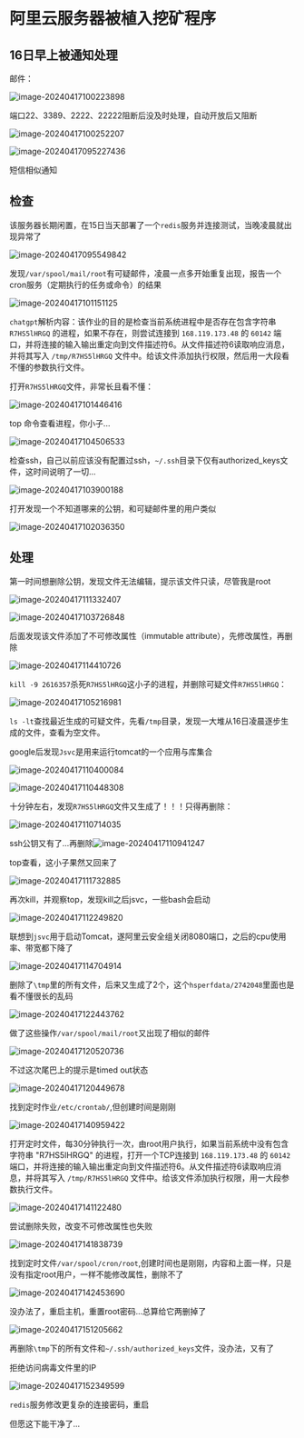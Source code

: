 # 阿里云服务器被植入挖矿程序

## 16日早上被通知处理

邮件：

![image-20240417100223898](C:\Users\admin\AppData\Roaming\Typora\typora-user-images\image-20240417100223898.png)

端口22、3389、2222、22222阻断后没及时处理，自动开放后又阻断

![image-20240417100252207](C:\Users\admin\AppData\Roaming\Typora\typora-user-images\image-20240417100252207.png)

![image-20240417095227436](C:\Users\admin\AppData\Roaming\Typora\typora-user-images\image-20240417095227436.png)

短信相似通知

## 检查

该服务器长期闲置，在15日当天部署了一个`redis`服务并连接测试，当晚凌晨就出现异常了

![image-20240417095549842](C:\Users\admin\AppData\Roaming\Typora\typora-user-images\image-20240417095549842.png)

发现`/var/spool/mail/root`有可疑邮件，凌晨一点多开始重复出现，报告一个cron服务（定期执行的任务或命令）的结果

![image-20240417101151125](C:\Users\admin\AppData\Roaming\Typora\typora-user-images\image-20240417101151125.png)

`chatgpt`解析内容：该作业的目的是检查当前系统进程中是否存在包含字符串 `R7HS5lHRGQ` 的进程，如果不存在，则尝试连接到 `168.119.173.48` 的 `60142` 端口，并将连接的输入输出重定向到文件描述符6。从文件描述符6读取响应消息，并将其写入 `/tmp/R7HS5lHRGQ` 文件中。给该文件添加执行权限，然后用一大段看不懂的参数执行文件。

打开`R7HS5lHRGQ`文件，非常长且看不懂：

![image-20240417101446416](C:\Users\admin\AppData\Roaming\Typora\typora-user-images\image-20240417101446416.png)

top 命令查看进程，你小子...

![image-20240417104506533](C:\Users\admin\AppData\Roaming\Typora\typora-user-images\image-20240417104506533.png)

检查ssh，自己以前应该没有配置过ssh，`~/.ssh`目录下仅有authorized_keys文件，这时间说明了一切...

![image-20240417103900188](C:\Users\admin\AppData\Roaming\Typora\typora-user-images\image-20240417103900188.png)

打开发现一个不知道哪来的公钥，和可疑邮件里的用户类似

![image-20240417102036350](C:\Users\admin\AppData\Roaming\Typora\typora-user-images\image-20240417102036350.png)

## 处理

第一时间想删除公钥，发现文件无法编辑，提示该文件只读，尽管我是root

![image-20240417111332407](C:\Users\admin\AppData\Roaming\Typora\typora-user-images\image-20240417111332407.png)

![image-20240417103726848](C:\Users\admin\AppData\Roaming\Typora\typora-user-images\image-20240417103726848.png)

后面发现该文件添加了不可修改属性（immutable attribute），先修改属性，再删除

![image-20240417114410726](C:\Users\admin\AppData\Roaming\Typora\typora-user-images\image-20240417114410726.png)

`kill -9 2616357`杀死`R7HS5lHRGQ`这小子的进程，并删除可疑文件`R7HS5lHRGQ`：

![image-20240417105216981](C:\Users\admin\AppData\Roaming\Typora\typora-user-images\image-20240417105216981.png)

`ls -lt`查找最近生成的可疑文件，先看`/tmp`目录，发现一大堆从16日凌晨逐步生成的文件，查看为空文件。

google后发现`Jsvc`是用来运行tomcat的一个应用与库集合

![image-20240417110400084](C:\Users\admin\AppData\Roaming\Typora\typora-user-images\image-20240417110400084.png)

![image-20240417110448308](C:\Users\admin\AppData\Roaming\Typora\typora-user-images\image-20240417110448308.png)

十分钟左右，发现`R7HS5lHRGQ`文件又生成了！！！只得再删除：

![image-20240417110714035](C:\Users\admin\AppData\Roaming\Typora\typora-user-images\image-20240417110714035.png)

ssh公钥又有了...再删除![image-20240417110941247](C:\Users\admin\AppData\Roaming\Typora\typora-user-images\image-20240417110941247.png)

top查看，这小子果然又回来了

![image-20240417111732885](C:\Users\admin\AppData\Roaming\Typora\typora-user-images\image-20240417111732885.png)

再次kill，并观察top，发现kill之后jsvc，一些bash会启动

![image-20240417112249820](C:\Users\admin\AppData\Roaming\Typora\typora-user-images\image-20240417112249820.png)

联想到`jsvc`用于启动Tomcat，遂阿里云安全组关闭8080端口，之后的cpu使用率、带宽都下降了

![image-20240417114704914](C:\Users\admin\AppData\Roaming\Typora\typora-user-images\image-20240417114704914.png)

删除了`\tmp`里的所有文件，后来又生成了2个，这个`hsperfdata/2742048`里面也是看不懂很长的乱码

![image-20240417122443762](C:\Users\admin\AppData\Roaming\Typora\typora-user-images\image-20240417122443762.png)

做了这些操作`/var/spool/mail/root`又出现了相似的邮件

![image-20240417120520736](C:\Users\admin\AppData\Roaming\Typora\typora-user-images\image-20240417120520736.png)

不过这次尾巴上的提示是timed out状态

![image-20240417120449678](C:\Users\admin\AppData\Roaming\Typora\typora-user-images\image-20240417120449678.png)

找到定时作业`/etc/crontab/`,但创建时间是刚刚

![image-20240417140959422](C:\Users\admin\AppData\Roaming\Typora\typora-user-images\image-20240417140959422.png)

打开定时文件，每30分钟执行一次，由root用户执行，如果当前系统中没有包含字符串 "R7HS5lHRGQ" 的进程，打开一个TCP连接到 `168.119.173.48` 的 `60142` 端口，并将连接的输入输出重定向到文件描述符6。从文件描述符6读取响应消息，并将其写入 `/tmp/R7HS5lHRGQ` 文件中。给该文件添加执行权限，用一大段参数执行文件。

![image-20240417141122480](C:\Users\admin\AppData\Roaming\Typora\typora-user-images\image-20240417141122480.png)

尝试删除失败，改变不可修改属性也失败

![image-20240417141838739](C:\Users\admin\AppData\Roaming\Typora\typora-user-images\image-20240417141838739.png)

找到定时文件`/var/spool/cron/root`,创建时间也是刚刚，内容和上面一样，只是没有指定root用户，一样不能修改属性，删除不了

![image-20240417142453690](C:\Users\admin\AppData\Roaming\Typora\typora-user-images\image-20240417142453690.png)

没办法了，重启主机，重置root密码...总算给它两删掉了

![image-20240417151205662](C:\Users\admin\AppData\Roaming\Typora\typora-user-images\image-20240417151205662.png)

再删除`\tmp`下的所有文件和`~/.ssh/authorized_keys`文件，没办法，又有了

拒绝访问病毒文件里的IP

![image-20240417152349599](C:\Users\admin\AppData\Roaming\Typora\typora-user-images\image-20240417152349599.png)

`redis`服务修改更复杂的连接密码，重启

但愿这下能干净了...
